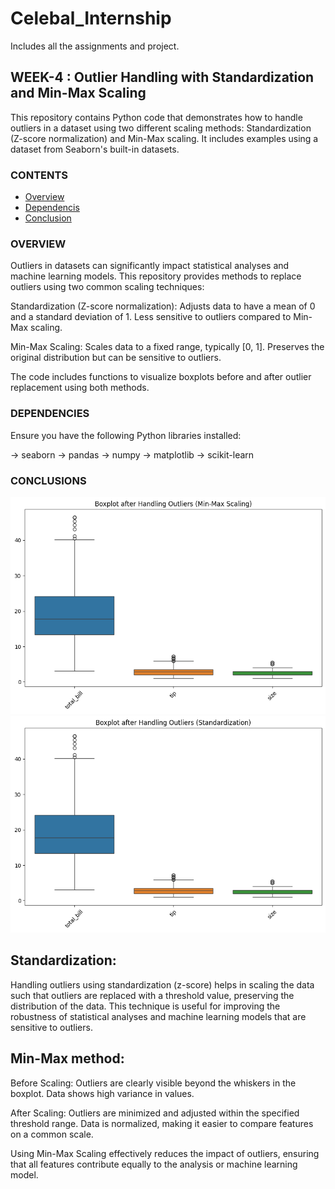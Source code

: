 # Celebal_Internship
Includes all the assignments and project.

## WEEK-4 : Outlier Handling with Standardization and Min-Max Scaling
This repository contains Python code that demonstrates how to handle outliers in a dataset using two different scaling methods: Standardization (Z-score normalization) and Min-Max scaling. It includes examples using a dataset from Seaborn's built-in datasets.

### CONTENTS
- [Overview](#overview)
- [Dependencis](#dependencies)
- [Conclusion](#conclusion)

### OVERVIEW
Outliers in datasets can significantly impact statistical analyses and machine learning models. This repository provides methods to replace outliers using two common scaling techniques:

Standardization (Z-score normalization):
Adjusts data to have a mean of 0 and a standard deviation of 1. 
Less sensitive to outliers compared to Min-Max scaling.

Min-Max Scaling:
Scales data to a fixed range, typically [0, 1].
Preserves the original distribution but can be sensitive to outliers.

The code includes functions to visualize boxplots before and after outlier replacement using both methods.

### DEPENDENCIES
Ensure you have the following Python libraries installed:

-> seaborn
-> pandas
-> numpy
-> matplotlib
-> scikit-learn

### CONCLUSIONS

![Sample Image](images/min_max_method.png)
![Sample Image](images/standard_method.png)

## Standardization: 
Handling outliers using standardization (z-score) helps in scaling the data such that outliers are replaced with a threshold value, preserving the distribution of the data. This technique is useful for improving the robustness of statistical analyses and machine learning models that are sensitive to outliers.

## Min-Max method:
Before Scaling:
Outliers are clearly visible beyond the whiskers in the boxplot.
Data shows high variance in values.

After Scaling:
Outliers are minimized and adjusted within the specified threshold range.
Data is normalized, making it easier to compare features on a common scale.

Using Min-Max Scaling effectively reduces the impact of outliers, ensuring that all features contribute equally to the analysis or machine learning model.








